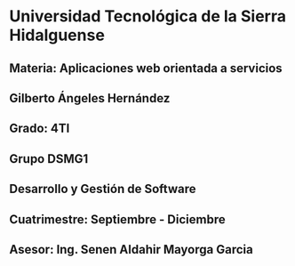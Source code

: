 # Universidad Tecnológica de la Sierra Hidalguense

## Materia: Aplicaciones web orientada a servicios

## Gilberto Ángeles Hernández

## Grado: 4TI

## Grupo DSMG1

## Desarrollo y Gestión de Software

## Cuatrimestre: Septiembre - Diciembre

## Asesor: Ing. Senen Aldahir Mayorga Garcia

